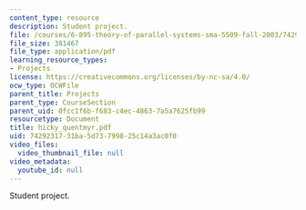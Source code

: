 ```yaml
---
content_type: resource
description: Student project.
file: /courses/6-895-theory-of-parallel-systems-sma-5509-fall-2003/7429231731ba5d73799825c14a3ac0f0_hicky_quentmyr.pdf
file_size: 381467
file_type: application/pdf
learning_resource_types:
- Projects
license: https://creativecommons.org/licenses/by-nc-sa/4.0/
ocw_type: OCWFile
parent_title: Projects
parent_type: CourseSection
parent_uid: 0fcc1f6b-f683-c4ec-4863-7a5a7625fb99
resourcetype: Document
title: hicky_quentmyr.pdf
uid: 74292317-31ba-5d73-7998-25c14a3ac0f0
video_files:
  video_thumbnail_file: null
video_metadata:
  youtube_id: null
---
```

Student project.